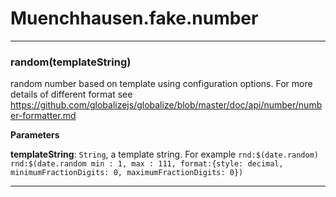 # Muenchhausen.fake.number





* * *

### random(templateString) 

random number based on template using configuration options. For more details of different format see https://github.com/globalizejs/globalize/blob/master/doc/api/number/number-formatter.md

**Parameters**

**templateString**: `String`, a template string. For example `rnd:$(date.random) rnd:$(date.random min : 1, max : 111, format:{style: decimal, minimumFractionDigits: 0, maximumFractionDigits: 0})`




* * *











